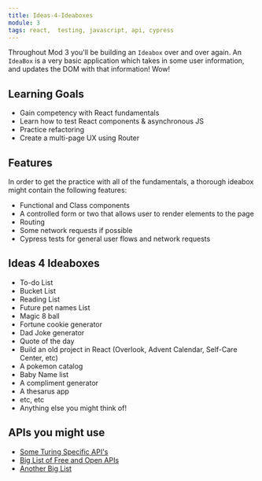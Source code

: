 ```yaml
---
title: Ideas-4-Ideaboxes
module: 3
tags: react,  testing, javascript, api, cypress
---
```


Throughout Mod 3 you'll be building an `Ideabox` over and over again. An `IdeaBox` is a very basic application which takes in some user information, and updates the DOM with that information! Wow!

## Learning Goals

* Gain competency with React fundamentals
* Learn how to test React components & asynchronous JS
* Practice refactoring
* Create a multi-page UX using Router

## Features
In order to get the practice with all of the fundamentals, a thorough ideabox might contain the following features:

- Functional and Class components
- A controlled form or two that allows user to render elements to the page
- Routing
- Some network requests if possible
- Cypress tests for general user flows and network requests

## Ideas 4 Ideaboxes
- To-do List
- Bucket List
- Reading List
- Future pet names List
- Magic 8 ball
- Fortune cookie generator
- Dad Joke generator
- Quote of the day
- Build an old project in React (Overlook, Advent Calendar, Self-Care Center, etc)
- A pokemon catalog
- Baby Name list
- A compliment generator
- A thesarus app
- etc, etc
- Anything else you might think of!

## APIs you might use
- [Some Turing Specific API's](https://github.com/turingschool-examples/react-practice-servers)
- [Big List of Free and Open APIs](https://mixedanalytics.com/blog/list-actually-free-open-no-auth-needed-apis/)
- [Another Big List](https://github.com/public-apis/public-apis)
